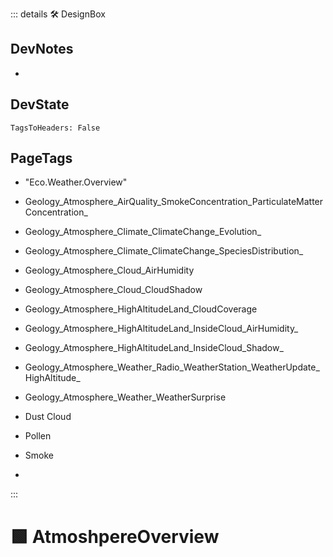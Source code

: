 ::: details 🛠 <dev>DesignBox</dev>

## DevNotes

-

## DevState

`TagsToHeaders: False`

<h2>PageTags</h2>

- "Eco.Weather.Overview"
- Geology_Atmosphere_AirQuality_SmokeConcentration_ParticulateMatterConcentration_            
- Geology_Atmosphere_Climate_ClimateChange_Evolution_            
- Geology_Atmosphere_Climate_ClimateChange_SpeciesDistribution_            
- Geology_Atmosphere_Cloud_AirHumidity            
- Geology_Atmosphere_Cloud_CloudShadow            
- Geology_Atmosphere_HighAltitudeLand_CloudCoverage            
- Geology_Atmosphere_HighAltitudeLand_InsideCloud_AirHumidity_            
- Geology_Atmosphere_HighAltitudeLand_InsideCloud_Shadow_            
- Geology_Atmosphere_Weather_Radio_WeatherStation_WeatherUpdate_HighAltitude_            
- Geology_Atmosphere_Weather_WeatherSurprise          
- Dust Cloud

- Pollen

- Smoke

-

:::

# 🟩  <eco>AtmoshpereOverview</eco>
